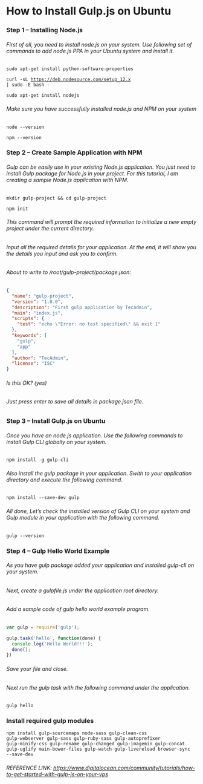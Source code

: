 # How to Install Gulp.js on Ubuntu

### Step 1 – Installing Node.js

###### First of all, you need to install node.js on your system. Use following set of commands to add node.js PPA in your Ubuntu system and install it.

<code>sudo apt-get install python-software-properties</code>

<code>curl -sL https://deb.nodesource.com/setup_12.x | sudo -E bash -</code>

<code>sudo apt-get install nodejs</code>

###### Make sure you have successfully installed node.js and NPM on your system

<code>node --version</code>

<code>npm --version</code>

### Step 2 – Create Sample Application with NPM

###### Gulp can be easily use in your existing Node.js application. You just need to install Gulp package for Node.js in your project. For this tutorial, I am creating a sample Node.js application with NPM.

<code>mkdir gulp-project && cd gulp-project</code>

<code>npm init</code>

###### This command will prompt the required information to initialize a new empty project under the current directory.

###### Input all the required details for your application. At the end, it will show you the details you input and ask you to confirm.

###### About to write to /root/gulp-project/package.json:
```json
{
  "name": "gulp-project",
  "version": "1.0.0",
  "description": "First gulp application by Tecadmin",
  "main": "index.js",
  "scripts": {
    "test": "echo \"Error: no test specified\" && exit 1"
  },
  "keywords": [
    "gulp",
    "app"
  ],
  "author": "TecAdmin",
  "license": "ISC"
}
```
###### Is this OK? (yes)


###### Just press enter to save all details in package.json file.

### Step 3 – Install Gulp.js on Ubuntu

###### Once you have an node.js application. Use the following commands to install Gulp CLI globally on your system.

<code>npm install -g gulp-cli</code>

###### Also install the gulp package in your application. Swith to your application directory and execute the following command.

<code>npm install --save-dev gulp</code>

###### All done, Let’s check the installed version of Gulp CLI on your system and Gulp module in your application with the following command.

<code>gulp --version</code>

### Step 4 – Gulp Hello World Example

###### As you have gulp package added your application and installed gulp-cli on your system.

###### Next, create a gulpfile.js under the application root directory.

###### Add a sample code of gulp hello world example program.

```js
var gulp = require('gulp');

gulp.task('hello', function(done) {
  console.log('Hello World!!!');
  done();
})
```

###### Save your file and close.

###### Next run the gulp task with the following command under the application.

<code>gulp hello</code>
	
### Install required gulp modules
<code>npm install gulp-sourcemaps node-sass gulp-clean-css gulp-webserver gulp-sass gulp-ruby-sass gulp-autoprefixer gulp-minify-css gulp-rename gulp-changed gulp-imagemin gulp-concat gulp-uglify main-bower-files gulp-watch gulp-livereload browser-sync --save-dev</code>
  

###### REFERENCE LINK: https://www.digitalocean.com/community/tutorials/how-to-get-started-with-gulp-js-on-your-vps
